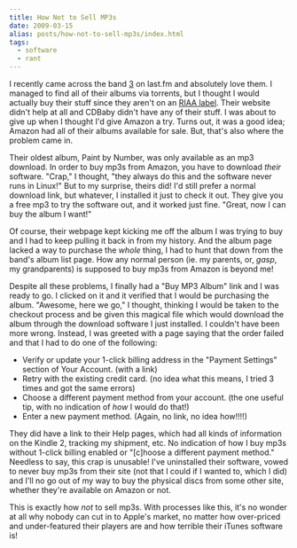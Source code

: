 ```yaml
---
title: How Not to Sell MP3s
date: 2009-03-15
alias: posts/how-not-to-sell-mp3s/index.html
tags:
  - software
  - rant
---
```


I recently came across the band [3](http://en.wikipedia.org/wiki/3_(band)) on last.fm and absolutely love them. I managed to find all of their albums via torrents, but I thought I would actually buy their stuff since they aren't on an [RIAA label](http://riaaradar.com). Their website didn't help at all and CDBaby didn't have any of their stuff. I was about to give up when I thought I'd give Amazon a try. Turns out, it was a good idea; Amazon had all of their albums available for sale. But, that's also where the problem came in.

Their oldest album, Paint by Number, was only available as an mp3 download. In order to buy mp3s from Amazon, you have to download *their* software. "Crap," I thought, "they always do this and the software never runs in Linux!" But to my surprise, theirs did! I'd still prefer a normal download link, but whatever, I installed it just to check it out. They give you a free mp3 to try the software out, and it worked just fine. "Great, now I can buy the album I want!"

Of course, their webpage kept kicking me off the album I was trying to buy and I had to keep pulling it back in from my history. And the album page lacked a way to purchase the *whole* thing, I had to hunt that down from the band's album list page. How any normal person (ie. my parents, or, *gasp*, my grandparents) is supposed to buy mp3s from Amazon is beyond me!

Despite all these problems, I finally had a "Buy MP3 Album" link and I was ready to go. I clicked on it and it verified that I would be purchasing the album. "Awesome, here we go," I thought, thinking I would be taken to the checkout process and be given this magical file which would download the album through the download software I just installed. I couldn't have been more wrong. Instead, I was greeted with a page saying that the order failed and that I had to do one of the following:

- Verify or update your 1-click billing address in the "Payment Settings" section of Your Account. (with a link)
- Retry with the existing credit card. (no idea what this means, I tried 3 times and got the same errors)
- Choose a different payment method from your account. (the one useful tip, with no indication of *how* I would do that!)
- Enter a new payment method. (Again, no link, no idea how!!!!)

They did have a link to their Help pages, which had all kinds of information on the Kindle 2, tracking my shipment, etc. No indication of how I buy mp3s without 1-click billing enabled or "[c]hoose a different payment method." Needless to say, this crap is unusable! I've uninstalled their software, vowed to never buy mp3s from their site (not that I could if I wanted to, which I did) and I'll no go out of my way to buy the physical discs from some other site, whether they're available on Amazon or not.

This is exactly how *not* to sell mp3s. With processes like this, it's no wonder at all why nobody can cut in to Apple's market, no matter how over-priced and under-featured their players are and how terrible their iTunes software is!
